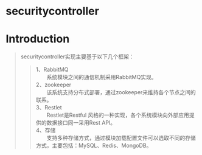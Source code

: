 # securitycontroller
  
# Introduction
  >securitycontroller实现主要基于以下几个框架：  
  >>1、RabbitMQ  
  　　系统模块之间的通信机制采用RabbitMQ实现。  
  2、zookeeper  
  　　该系统支持分布式部署，通过zookeeper来维持各个节点之间的联系。  
  3、Restlet  
  　　Restlet是Restful 风格的一种实现，各个系统模块向外部应用提供的数据接口同一采用Rest API。  
  4、存储  
  　　支持多种存储方式，通过模块加载配置文件可以选取不同的存储方式，主要包括：MySQL、Redis、MongoDB。
